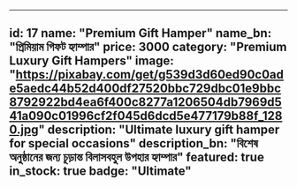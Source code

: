 
---
id: 17
name: "Premium Gift Hamper"
name_bn: "প্রিমিয়াম গিফট হ্যাম্পার"
price: 3000
category: "Premium Luxury Gift Hampers"
image: "https://pixabay.com/get/g539d3d60ed90c0ade5aedc44b52d400df27520bbc729dbc01e9bbc8792922bd4ea6f400c8277a1206504db7969d541a090c01996cf2f045d6dcd5e477179b88f_1280.jpg"
description: "Ultimate luxury gift hamper for special occasions"
description_bn: "বিশেষ অনুষ্ঠানের জন্য চূড়ান্ত বিলাসবহুল উপহার হ্যাম্পার"
featured: true
in_stock: true
badge: "Ultimate"
---
